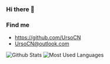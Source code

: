 ### Hi there 👋

### Find me

- <https://github.com/UrsoCN>
- <UrsoCN@outlook.com>

![Github Stats](https://github-readme-stats.vercel.app/api?username=UrsoCN&show_icons=true&theme=dark&count_private=true)
![Most Used Languages](https://github-readme-stats.vercel.app/api/top-langs/?username=UrsoCN&theme=dark&layout=compact)
